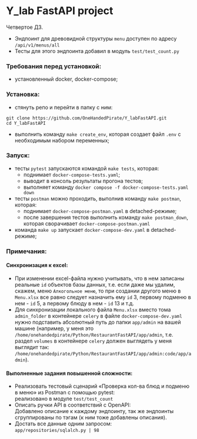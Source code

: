# Y_lab FastAPI project


Четвертое ДЗ.

- Эндпоинт для древовидной структуры `menu` доступен по адресу<br>
`/api/v1/menus/all`
- Тесты для этого эндпоинта добавил в модуль `test/test_count.py`

### Требования перед установкой:
- установленный docker, docker-compose;

### Установка:
- стянуть репо и перейти в папку с ним:<br>
```
git clone https://github.com/OneHandedPirate/Y_labFastAPI.git
cd Y_labFastAPI
```
- выполнить команду `make create_env`, которая создает файл `.env` с необходимым набором переменных;

### Запуск:
- тесты `pytest` запускаются командой `make tests`, которая:
  + поднимает `docker-compose-tests.yaml`;
  + выводит в консоль результаты прогона тестов;
  + выполняет команду `docker compose -f docker-compose-tests.yaml down`
- тесты `postman` можно проходить, выполнив команду `make postman`, которая:
  + поднимает `docker-compose-postman.yaml` в detached-режиме;
  + после завершения тестов выполнить команду `make postman_down`, которая сворачивает `docker-compose-postman.yaml`
- команда `make up` запускает `docker-compose-dev.yaml` в detached-режиме;

### Примечания:
#### Синхронизация к excel:

- При изменении excel-файла нужно учитывать, что в нем записаны реальные `id` объектов базы данных, т.е. если даже мы удалим, скажем, меню `Алкогольное меню`, то при создании другого меню в `Menu.xlsx` все равно следует назначить ему `id` 3, первому подменю в нем - `id` 5, а первому блюду в нем - `id` 13 и т.д.
- Для синхронизации локального файла `Menu.xlsx` вместо тома `admin_folder` в контейнере `celery` в файле `docker-compose-dev.yaml` нужно подставить абсолютный путь до папки `app/admin` на вашей машине (например, у меня это `/home/onehandedpirate/Python/RestaurantFastAPI/app/admin`, т.е. раздел `volumes` в контейнере `celery` должен выглядеть у меня выглядит так: `/home/onehandedpirate/Python/RestaurantFastAPI/app/admin:code/app/admin`).
#### Выполненные задания повышенной сложности:

- Реализовать тестовый сценарий «Проверка кол-ва блюд и подменю в меню» из Postman с помощью pytest:<br>
  реализовано в модуле `test/test_count`
- Описать ручки API в соответствий c OpenAPI:<br>
  Добавлено описание к каждому эндпоинту, так же эндпоинты сгруппированы по тэгам (к ним тоже добавлены описания).
- Достать все данные одним запросом:<br>
  `app/repositories/sqlalch.py | 98`
